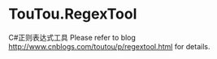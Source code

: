 # TouTou.RegexTool
C#正则表达式工具
Please refer to blog http://www.cnblogs.com/toutou/p/regextool.html for details. 
